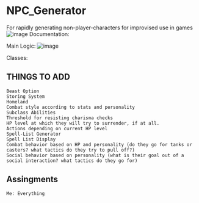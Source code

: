 # NPC_Generator
For rapidly generating non-player-characters for improvised use in games
![image](https://user-images.githubusercontent.com/111773778/193301102-d1f359dc-f4b1-4dc6-aee8-194fd2811de7.png)
Documentation: 


Main Logic:
![image](https://user-images.githubusercontent.com/111773778/208933409-5fc7c2e1-9331-432b-a24b-a9b90f27d8b4.png)

Classes:


## THINGS TO ADD
  	Beast Option
  	Storing System
	Homeland
	Combat style according to stats and personality
	Subclass Abilities
	Threshold for resisting charisma checks
	HP level at which they will try to surrender, if at all. 
	Actions depending on current HP level
	Spell-List Generator
	Spell List Display
	Combat behavior based on HP and personality (do they go for tanks or casters? what tactics do they try to pull off?)
	Social behavior based on personality (what is their goal out of a social interaction? what tactics do they go for)
	
## Assingments
	Me: Everything
